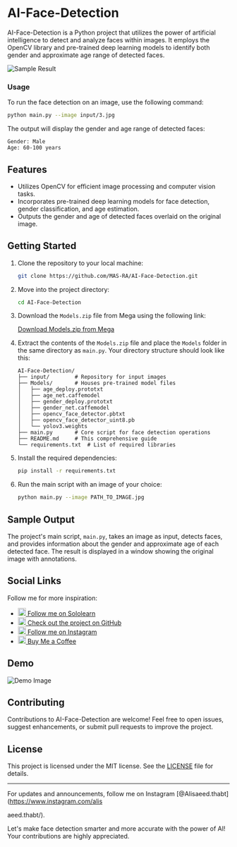 # AI-Face-Detection

AI-Face-Detection is a Python project that utilizes the power of artificial intelligence to detect and analyze faces within images. It employs the OpenCV library and pre-trained deep learning models to identify both gender and approximate age range of detected faces.

![Sample Result](https://developer.bmde-labs.com/storage/article_images/dMk6gvY8IpyFZAQNYaOMiecCXQK5DiwnfzltPIsc.png)

### Usage

To run the face detection on an image, use the following command:

```bash
python main.py --image input/3.jpg
```

The output will display the gender and age range of detected faces:

```plaintext
Gender: Male
Age: 60-100 years
```

## Features

- Utilizes OpenCV for efficient image processing and computer vision tasks.
- Incorporates pre-trained deep learning models for face detection, gender classification, and age estimation.
- Outputs the gender and age of detected faces overlaid on the original image.

## Getting Started

1. Clone the repository to your local machine:

   ```bash
   git clone https://github.com/MAS-RA/AI-Face-Detection.git
   ```

2. Move into the project directory:

   ```bash
   cd AI-Face-Detection
   ```

3. Download the `Models.zip` file from Mega using the following link:

   [Download Models.zip from Mega](https://mega.nz/file/DwdTxYQB#YuSENTebkWgtJSZcMcLtfSzB5GoSNKNZnSYAyB3miDk)

4. Extract the contents of the `Models.zip` file and place the `Models` folder in the same directory as `main.py`. Your directory structure should look like this:

   ```
   AI-Face-Detection/
   ├── input/        # Repository for input images
   ├── Models/       # Houses pre-trained model files
   │   ├── age_deploy.prototxt
   │   ├── age_net.caffemodel
   │   ├── gender_deploy.prototxt
   │   ├── gender_net.caffemodel
   │   ├── opencv_face_detector.pbtxt
   │   ├── opencv_face_detector_uint8.pb
   │   └── yolov3.weights
   ├── main.py       # Core script for face detection operations
   ├── README.md     # This comprehensive guide
   └── requirements.txt  # List of required libraries
   ```

5. Install the required dependencies:

   ```bash
   pip install -r requirements.txt
   ```

6. Run the main script with an image of your choice:

   ```bash
   python main.py --image PATH_TO_IMAGE.jpg
   ```

## Sample Output

The project's main script, `main.py`, takes an image as input, detects faces, and provides information about the gender and approximate age of each detected face. The result is displayed in a window showing the original image with annotations.

## Social Links

Follow me for more inspiration:

- <a href="https://www.sololearn.com/profile/26555651" target="_blank"><img src="https://blob.sololearn.com/avatars/sololearn.png" alt="Sololearn" width="18" height="18"> Follow me on Sololearn</a>
- <a href="https://github.com/MAS-RA/paint-web-app" target="_blank"><img src="https://github.com/fluidicon.png" alt="GitHub" width="18" height="18"> Check out the project on GitHub</a>
- <a href="https://www.instagram.com/alisaeed.thabt/" target="_blank"><img src="https://www.instagram.com/static/images/ico/favicon-192.png/68d99ba29cc8.png" alt="Instagram" width="18" height="18"> Follow me on Instagram</a>
- <a href="https://www.buymeacoffee.com/AliSaeedThabt" target="_blank"><img src="https://image-link-to-coffee-icon" alt="Buy Me a Coffee" width="18" height="18"> Buy Me a Coffee</a>


## Demo

![Demo Image](https://developer.bmde-labs.com/storage/article_images/d916y4TG7rIrYt05x391jbvPtn8rPAJ2RJNAjpqh.png)

## Contributing

Contributions to AI-Face-Detection are welcome! Feel free to open issues, suggest enhancements, or submit pull requests to improve the project.

## License

This project is licensed under the MIT license. See the [LICENSE](LICENSE) file for details.

---

For updates and announcements, follow me on Instagram [@Alisaeed.thabt](https://www.instagram.com/alis

aeed.thabt/).

Let's make face detection smarter and more accurate with the power of AI! Your contributions are highly appreciated.
